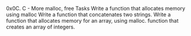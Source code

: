 0x0C. C - More malloc, free
Tasks
Write a function that allocates memory using malloc
Write a function that concatenates two strings.
Write a function that allocates memory for an array, using malloc.
function that creates an array of integers.


